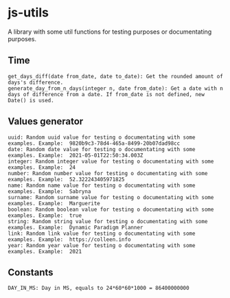 # js-utils

A library with some util functions for testing purposes or documentating purposes.


## Time

    get_days_diff(date from_date, date to_date): Get the rounded amount of days's difference.
    generate_day_from_n_days(integer n, date from_date): Get a date with n days of difference from a date. If from_date is not defined, new Date() is used.
## Values generator

    uuid: Random uuid value for testing o documentating with some examples. Example:  9820b9c3-78d4-465a-8499-20b07dad98cc
    date: Random date value for testing o documentating with some examples. Example:  2021-05-01T22:50:34.003Z
    integer: Random integer value for testing o documentating with some examples. Example:  24
    number: Random number value for testing o documentating with some examples. Example:  52.322243405971825
    name: Random name value for testing o documentating with some examples. Example:  Sabryna
    surname: Random surname value for testing o documentating with some examples. Example:  Marguerite
    boolean: Random boolean value for testing o documentating with some examples. Example:  true
    string: Random string value for testing o documentating with some examples. Example:  Dynamic Paradigm Planner
    link: Random link value for testing o documentating with some examples. Example:  https://colleen.info
    year: Random year value for testing o documentating with some examples. Example:  2021

## Constants

    DAY_IN_MS: Day in MS, equals to 24*60*60*1000 = 86400000000
